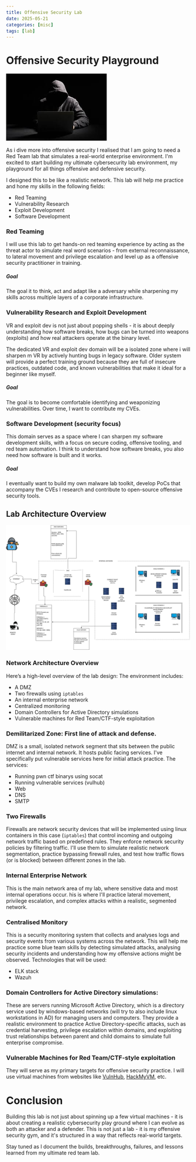 ```yaml
---
title: Offensive Security Lab
date: 2025-05-21
categories: [misc]
tags: [lab] 
---
```

# Offensive Security Playground


![theat-actor](../assets/images/attacker.jpeg)

As i dive more into offensive security I realised that I am going to need a Red Team lab that simulates a real-world enterprise environment. I'm excited to start building my ultimate cybersecurity lab environment, my playground for all things offensive and defensive security.

I designed this to be like a realistic network. This lab will help me practice and hone my skills in the following fields:
- Red Teaming
- Vulnerability Research
- Exploit Development
- Software Development


### Red Teaming
I will use this lab to get hands-on red teaming experience by acting as the threat actor to simulate real word scenarios - from external reconnaissance, to lateral movement and privilege escalation and level up as a offensive security practitioner in training. 

##### Goal
The goal it to think, act and adapt like a adversary while sharpening my skills across multiple layers of a corporate infrastructure.

### Vulnerability Research and Exploit Development
VR and exploit dev is not just about popping shells - it is about deeply understanding how software breaks, how bugs can be turned into weapons (exploits) and how real attackers operate at the binary level.

The dedicated VR and exploit dev domain will be a isolated zone where i will sharpen m VR by actively hunting bugs in legacy software. Older system will provide a perfect training ground because they are full of insecure practices, outdated code, and known vulnerabilities that make it ideal for a beginner like myself.

##### Goal
The goal is to become comfortable identifying and weaponizing vulnerabilities. Over time, I want to contribute my CVEs.

### Software Development (security focus)
This domain serves as a space where I can sharpen my software development skills, with a focus on secure coding, offensive tooling, and red team automation. I think to understand how software breaks, you also need how software is built and it works. 

##### Goal
I eventually want to build my own malware lab toolkit, develop PoCs that accompany the CVEs I research and contribute to open-source offensive security tools.

## Lab Architecture Overview

![lab.jpg](../assets/images/lab.jpg)


### Network Architecture Overview

Here’s a high-level overview of the lab design:
The environment includes:

- A DMZ 
- Two firewalls using `iptables`
- An internal enterprise network
- Centralized monitoring
- Domain Controllers for Active Directory simulations
- Vulnerable machines for Red Team/CTF-style exploitation

### Demilitarized Zone: First line of attack and defense.
DMZ is a small, isolated network segment that sits between the public internet and internal network. It hosts public facing services. I've specifically put vulnerable services here for initial attack practice.
The services:
- Running pwn ctf binarys using socat
- Running vulnerable services (vulhub)
- Web
- DNS
- SMTP

### Two Firewalls
Firewalls are network security devices that will be implemented using linux containers in this case (`iptables`) that control incoming and outgoing network traffic based on predefined rules. They enforce network security policies by filtering traffic. I'll use them to simulate realistic network segmentation, practice bypassing firewall rules, and test how traffic flows (or is blocked) between different zones in the lab.

### Internal Enterprise Network 
This is the main network area of my lab, where sensitive data and most internal operations occur. his is where I'll practice lateral movement, privilege escalation, and complex attacks within a realistic, segmented network.

### Centralised Monitory 
This is a security monitoring system that collects and analyses logs and security events from various systems across the network. This will help me practice some blue team skills by detecting simulated attacks, analysing security incidents and understanding how my offensive actions might be observed.
Technologies that will be used:
- ELK stack
- Wazuh

### **Domain Controllers for Active Directory simulations**:
These are servers running Microsoft Active Directory, which is a directory service used by windows-based networks (will try to also include linux workstations in AD) for managing users and computers. They provide a realistic environment to practice Active Directory-specific attacks, such as credential harvesting, privilege escalation within domains, and exploiting trust relationships between parent and child domains to simulate full enterprise compromise.

### Vulnerable Machines for Red Team/CTF-style exploitation
They will serve as my primary targets for offensive security practice. I will use virtual machines from websites like [VulnHub](https://www.vulnhub.com),  [HackMyVM](https://hackmyvm.eu), etc.


# Conclusion
Building this lab is not just about spinning up a few virtual machines - it is about creating a realistic cybersecurity play ground where I can evolve as both an attacker and a defender.
This is not just a lab - it is my offensive security gym, and it's structured in a way that reflects real-world targets. 

Stay tuned as I document the builds, breakthroughs, failures, and lessons learned from my ultimate red team lab.